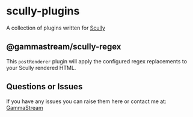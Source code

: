 # scully-plugins

A collection of plugins written for [Scully](http://scully.io/)

## @gammastream/scully-regex

This `postRenderer` plugin will apply the configured regex replacements to your Scully rendered HTML.

## Questions or Issues

If you have any issues you can raise them here or contact me at: [GammaStream](https://gamma.stream)